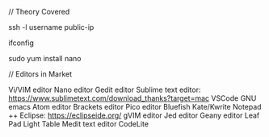 // Theory Covered

ssh -l username public-ip

ifconfig

sudo yum install nano

// Editors in Market 

Vi/VIM editor
Nano editor
Gedit editor
Sublime text editor: https://www.sublimetext.com/download_thanks?target=mac
VSCode
GNU emacs
Atom editor
Brackets editor
Pico editor
Bluefish
Kate/Kwrite
Notepad ++
Eclipse: https://eclipseide.org/
gVIM editor
Jed editor
Geany editor
Leaf Pad
Light Table
Medit text editor
CodeLite
